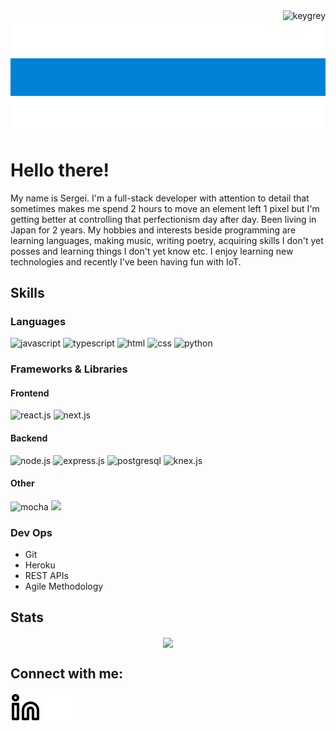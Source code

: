 
<!--
///////////////////////////////////////////////////////////////////
-->

<div align="right"> <img src="https://komarev.com/ghpvc/?username=keigrey&label=Profile%20views&color=0e75b6&style=flat" alt="keygrey" /> </div>

<img src="Profile-Banner.jpg" alt="profile banner" />

# Hello there!
My name is Sergei. I'm a full-stack developer with attention to detail that sometimes makes me spend 2 hours to move an element left 1 pixel but I'm getting better at controlling that perfectionism day after day.
Been living in Japan for 2 years. My hobbies and interests beside programming are learning languages, making music, writing poetry, acquiring skills I don't yet posses and learning things I don't yet know etc. I enjoy learning new technologies and recently I've been having fun with IoT.

## Skills

### Languages
<div>
<img src="https://img.shields.io/badge/JavaScript-323330?style=for-the-badge&logo=javascript&logoColor=F7DF1E" alt="javascript" />
<img src="https://img.shields.io/badge/TypeScript-007ACC?style=for-the-badge&logo=typescript&logoColor=white" alt="typescript" />
<img src="https://img.shields.io/badge/HTML5-E34F26?style=for-the-badge&logo=html5&logoColor=white" alt="html" />
<img src="https://img.shields.io/badge/CSS3-1572B6?style=for-the-badge&logo=css3&logoColor=white" alt="css" />
<img src="https://img.shields.io/badge/python-3670A0?style=for-the-badge&logo=python&logoColor=ffdd54" alt="python" />
</div>

### Frameworks & Libraries
<div>
<h4> Frontend </h4>
<img src="https://img.shields.io/badge/React-20232A?style=for-the-badge&logo=react&logoColor=61DAFB" alt="react.js" />
<!--
<img src="https://img.shields.io/badge/Tailwind_CSS-38B2AC?style=for-the-badge&logo=tailwind-css&logoColor=white" alt="tailwindcss" />
-->
<img src="https://img.shields.io/badge/Next-black?style=for-the-badge&logo=next.js&logoColor=white" alt="next.js" />
</div>

<div>
<h4> Backend </h4>
<img src="https://img.shields.io/badge/Node.js-339933?style=for-the-badge&logo=nodedotjs&logoColor=white" alt="node.js" />
<img src="https://img.shields.io/badge/Express.js-000000?style=for-the-badge&logo=express&logoColor=white" alt="express.js" />
<img src="https://img.shields.io/badge/PostgreSQL-316192?style=for-the-badge&logo=postgresql&logoColor=white" alt="postgresql" />
<img src="https://img.shields.io/badge/Knex-2a2421?style=for-the-badge&logo=&logoColor=white" alt="knex.js" />
</div>

<div>
<h4> Other </h4>
<img src="https://img.shields.io/badge/Mocha-8D6748?style=for-the-badge&logo=Mocha&logoColor=white" alt="mocha" />
<img src="https://img.shields.io/badge/chai-A30701?style=for-the-badge&logo=chai&logoColor=white" akt="chai">
</div>

### Dev Ops
* Git
* Heroku
* REST APIs
* Agile Methodology

## Stats
<div align="center">
    <a href="https://github.com/anuraghazra/github-readme-stats">
        <img src="https://github-readme-stats.vercel.app/api/top-langs/?username=keigrey&layout=compact&theme=vue-dark" align="center" />
    </a>
</div>


## Connect with me:
<!--
[![website](./img/globe-light.svg)](https://codestackr.com#gh-light-mode-only)
[![website](./img/globe-dark.svg)](https://codestackr.com#gh-dark-mode-only)
&nbsp;&nbsp;
[![website](./img/youtube-light.svg)](https://youtube.com/codestackr#gh-light-mode-only)
[![website](./img/youtube-dark.svg)](https://youtube.com/codestackr#gh-dark-mode-only)
&nbsp;&nbsp;
[![website](./img/twitter-light.svg)](https://twitter.com/codestackr#gh-light-mode-only)
[![website](./img/twitter-dark.svg)](https://twitter.com/codestackr#gh-dark-mode-only)
&nbsp;&nbsp;
[![website](./img/instagram-light.svg)](https://instagram.com/codeSTACKr#gh-light-mode-only)
[![website](./img/instagram-dark.svg)](https://instagram.com/codeSTACKr#gh-dark-mode-only)
-->
[![website](./img/linkedin-light.svg)](https://linkedin.com/in/sergeikoshelev#gh-light-mode-only)
[![website](./img/linkedin-dark.svg)](https://linkedin.com/in/sergeikoshelev#gh-dark-mode-only)
